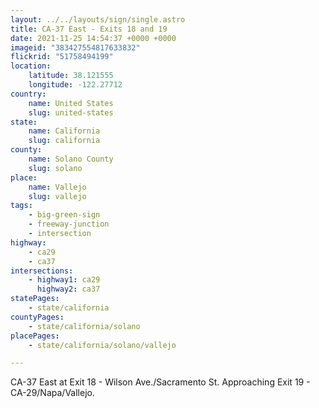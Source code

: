 ```yaml
---
layout: ../../layouts/sign/single.astro
title: CA-37 East - Exits 18 and 19
date: 2021-11-25 14:54:37 +0000 +0000
imageid: "383427554817633832"
flickrid: "51758494199"
location:
    latitude: 38.121555
    longitude: -122.27712
country:
    name: United States
    slug: united-states
state:
    name: California
    slug: california
county:
    name: Solano County
    slug: solano
place:
    name: Vallejo
    slug: vallejo
tags:
    - big-green-sign
    - freeway-junction
    - intersection
highway:
    - ca29
    - ca37
intersections:
    - highway1: ca29
      highway2: ca37
statePages:
    - state/california
countyPages:
    - state/california/solano
placePages:
    - state/california/solano/vallejo

---
```

CA-37 East at Exit 18 - Wilson Ave./Sacramento St.  Approaching Exit 19 - CA-29/Napa/Vallejo.